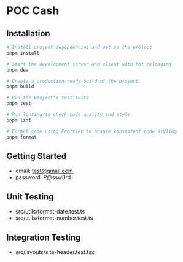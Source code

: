 # POC Cash

## Installation

```bash
# Install project dependencies and set up the project
pnpm install

# Start the development server and client with hot reloading
pnpm dev

# Create a production-ready build of the project
pnpm build

# Run the project's test suite
pnpm test

# Run linting to check code quality and style
pnpm lint

# Format code using Prettier to ensure consistent code styling
pnpm format
```

## Getting Started

- email: test@gmail.com
- password: P@ssw0rd

## Unit Testing

- src/utils/format-date.test.ts
- src/utils/format-number.test.ts

## Integration Testing

- src/layouts/site-header.test.tsx
